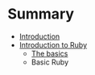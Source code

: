 # Summary

* [Introduction](README.md)
* [Introduction to Ruby](ruby/introduction_to_ruby.md)
   * [The basics](ruby/the_basics.md)
   * Basic Ruby

